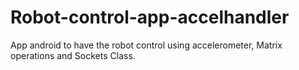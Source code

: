 # Robot-control-app-accelhandler
App android to have the robot control using accelerometer, Matrix operations and Sockets Class.

